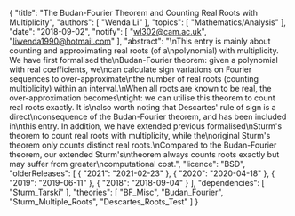 {
    "title": "The Budan-Fourier Theorem and Counting Real Roots with Multiplicity",
    "authors": [
        "Wenda Li"
    ],
    "topics": [
        "Mathematics/Analysis"
    ],
    "date": "2018-09-02",
    "notify": [
        "wl302@cam.ac.uk",
        "liwenda1990@hotmail.com"
    ],
    "abstract": "\nThis entry is mainly about counting and approximating real roots (of a\npolynomial) with multiplicity. We have first formalised the\nBudan-Fourier theorem: given a polynomial with real coefficients, we\ncan calculate sign variations on Fourier sequences to over-approximate\nthe number of real roots (counting multiplicity) within an interval.\nWhen all roots are known to be real, the over-approximation becomes\ntight: we can utilise this theorem to count real roots exactly. It is\nalso worth noting that Descartes' rule of sign is a direct\nconsequence of the Budan-Fourier theorem, and has been included in\nthis entry. In addition, we have extended previous formalised\nSturm's theorem to count real roots with multiplicity, while the\noriginal Sturm's theorem only counts distinct real roots.\nCompared to the Budan-Fourier theorem, our extended Sturm's\ntheorem always counts roots exactly but may suffer from greater\ncomputational cost.",
    "licence": "BSD",
    "olderReleases": [
        {
            "2021": "2021-02-23"
        },
        {
            "2020": "2020-04-18"
        },
        {
            "2019": "2019-06-11"
        },
        {
            "2018": "2018-09-04"
        }
    ],
    "dependencies": [
        "Sturm_Tarski"
    ],
    "theories": [
        "BF_Misc",
        "Budan_Fourier",
        "Sturm_Multiple_Roots",
        "Descartes_Roots_Test"
    ]
}